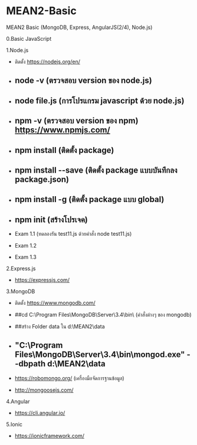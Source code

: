 # MEAN2-Basic
MEAN2 Basic (MongoDB, Express, AngularJS(2/4), Node.js)

0.Basic JavaScript

1.Node.js
- ติดตั้ง https://nodejs.org/en/
- ## node -v (ตรวจสอบ version ของ node.js)
- ## node file.js (การโปรแกรม javascript ด้วย node.js)

- ## npm -v (ตรวจสอบ version ของ npm)  https://www.npmjs.com/

- ## npm install <package name> (ติดตั้ง package) 
- ## npm install <package name> --save (ติดตั้ง package แบบบันทึกลง package.json) 
- ## npm install -g <package name> (ติดตั้ง package แบบ global) 
- ## npm init  (สร้างโปรเจค) 

- Exam 1.1 (ทดลองรัน test11.js ด้วยคำสั่ง node test11.js)
- Exam 1.2  
- Exam 1.3

2.Express.js
- https://expressjs.com/ 

3.MongoDB
- ติดตั้ง https://www.mongodb.com/
- ##cd C:\Program Files\MongoDB\Server\3.4\bin\ (คำสั่งต่างๆ ของ mongodb)
- ##สร้าง Folder data ใน d:\MEAN2\data

- ## "C:\Program Files\MongoDB\Server\3.4\bin\mongod.exe" --dbpath d:\MEAN2\data
  
  

- https://robomongo.org/  (เครื่องมือจัดการฐานข้อมูล)

- http://mongoosejs.com/  

4.Angular
- https://cli.angular.io/

5.Ionic 
- https://ionicframework.com/
